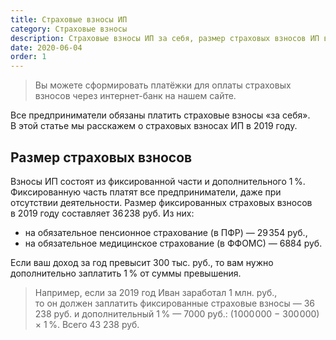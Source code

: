 ```yaml
---
title: Страховые взносы ИП
category: Страховые взносы
description: Cтраховые взносы ИП за себя, размер страховых взносов ИП в 2019 году, срок уплаты страховых взносов, дополнительный 1 % с доходов свыше 300000 руб.
date: 2020-06-04
order: 1
---
```


> Вы можете сформировать платёжки для оплаты страховых взносов через интернет-банк на&nbsp;<Link to="/pay/">нашем сайте</Link>.

Все предприниматели обязаны платить страховые взносы &laquo;за&nbsp;себя&raquo;. В&nbsp;этой статье мы&nbsp;расскажем о&nbsp;страховых взносах&nbsp;ИП в&nbsp;2019&nbsp;году.

## Размер страховых взносов

Взносы ИП&nbsp;состоят из&nbsp;фиксированной части и&nbsp;дополнительного 1&#8201;%. Фиксированную часть платят все предприниматели, даже при отсутствии деятельности. Размер фиксированных страховых взносов в&nbsp;2019 году составляет 36&#8202;238&nbsp;руб. Из&nbsp;них:

- на&nbsp;обязательное пенсионное страхование (в&nbsp;ПФР)&nbsp;&mdash; 29&#8202;354&nbsp;руб.,
- на&nbsp;обязательное медицинское страхование (в&nbsp;ФФОМС)&nbsp;&mdash; 6884&nbsp;руб.

Если ваш доход за&nbsp;год превысит 300&nbsp;тыс. руб., то&nbsp;вам нужно дополнительно заплатить 1&#8201;% от&nbsp;суммы превышения.

> Например, если за&nbsp;2019 год Иван заработал 1&nbsp;млн. руб., то&nbsp;он&nbsp;должен заплатить фиксированные страховые взносы&nbsp;&mdash; 36&#8202;238&nbsp;руб. и&nbsp;дополнительный 1&#8201;%&nbsp;&mdash; 7000&nbsp;руб.: (1&#8202;000&#8202;000 − 300&#8202;000) × 1&#8201;%. Всего&nbsp;43&nbsp;238&nbsp;руб.
